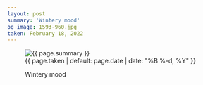 ```yaml
---
layout: post
summary: 'Wintery mood'
og_image: 1593-960.jpg
taken: February 18, 2022
---
```


<figure class="post" data-src="{{ site.assets_url }}/{{ page.og_image }}">
<img alt="{{ page.summary }}" sizes="(min-width: 700px) 50vw, calc(100vw - 2rem)" src="{{ site.assets_url }}/1593-480.jpg" srcset="{{ site.assets_url }}/1593-240.jpg 240w, {{ site.assets_url }}/1593-480.jpg 480w, {{ site.assets_url }}/1593-720.jpg 720w, {{ site.assets_url }}/1593-960.jpg 960w"/>
<figcaption>
<time>{{ page.taken | default: page.date | date: "%B %-d, %Y" }}</time>
<p>Wintery mood</p>
</figcaption>
</figure>
